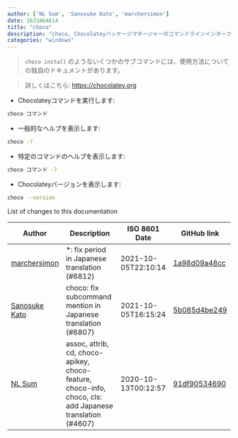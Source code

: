 ```yaml
---
author: ['NL Sum', 'Sanosuke Kato', 'marchersimon']
date: 1633464614
title: "choco"
description: "choco, Chocolateyパッケージマネージャーのコマンドラインインターフェイスです。"
categories: "windows"
---
```

> `choco install` のようないくつかのサブコマンドには、使用方法についての独自のドキュメントがあります。

> 詳しくはこちら: <https://chocolatey.org>

- Chocolateyコマンドを実行します:

```bash
choco コマンド
```

- 一般的なヘルプを表示します:

```bash
choco -?
```

- 特定のコマンドのヘルプを表示します:

```bash
choco コマンド -?
```

- Chocolateyバージョンを表示します:

```bash
choco --version
```
List of changes to this documentation


Author | Description | ISO 8601 Date | GitHub link
------|-----|-----|-----
[marchersimon](mailto:50295997+marchersimon@users.noreply.github.com) | *: fix period in Japanese translation (#6812) | 2021-10-05T22:10:14 | [1a98d09a48cc](https://github.com/tldr-pages/tldr/commit/1a98d09a48ccebe878f44c0afe6f0f89e1ac3518)
[Sanosuke Kato](mailto:8940110+sanopy@users.noreply.github.com) | choco: fix subcommand mention in Japanese translation (#6807) | 2021-10-05T16:15:24 | [5b085d4be249](https://github.com/tldr-pages/tldr/commit/5b085d4be249b1a7c8af267743e0434e505bc426)
[NL Sum](mailto:nlsum1@users.noreply.github.com) | assoc, attrib, cd, choco-apikey, choco-feature, choco-info, choco, cls: add Japanese translation (#4607) | 2020-10-13T00:12:57 | [91df90534690](https://github.com/tldr-pages/tldr/commit/91df90534690ef96a255a729c2364b7a75a8d60a)

